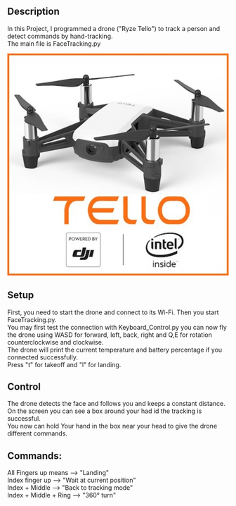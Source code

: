 
## Description
In this Project, I programmed a drone ("Ryze Tello") to track a person and detect commands by hand-tracking.\
The main file is FaceTracking.py

<p align="center">
  <img src="./Tello.jpg"width="600" />
</p>

## Setup
First, you need to start the drone and connect to its Wi-Fi. Then you start FaceTracking.py.\
You may first test the connection with Keyboard_Control.py you can now fly the drone using WASD for forward, left, back, right and Q,E for rotation counterclockwise and clockwise.\
The drone will print the current temperature and battery percentage if you connected successfully.\
Press "t" for takeoff and "l" for landing.

## Control
The drone detects the face and follows you and keeps a constant distance.\
On the screen you can see a box around your had id the tracking is successful.\
You now can hold Your hand in the box near your head to give the drone different commands.

## Commands:
All Fingers up means --> "Landing"\
Index finger up --> "Wait at current position"\
Index + Middle --> "Back to tracking mode"\
Index + Middle + Ring --> "360° turn"
